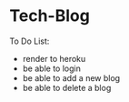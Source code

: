 # Tech-Blog

To Do List: 
* render to heroku 
* be able to login
* be able to add a new blog
* be able to delete a blog 
